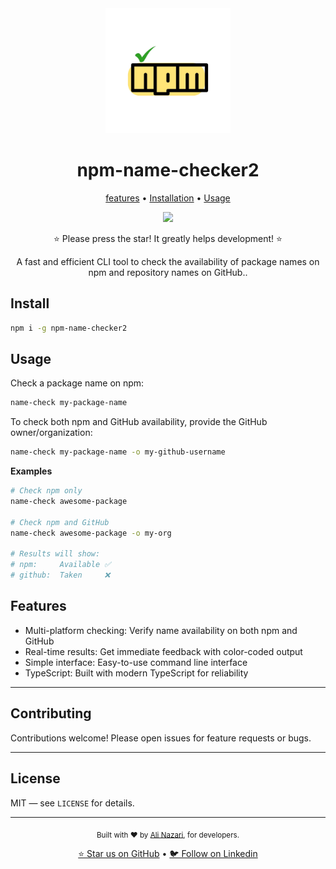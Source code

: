 <div align="center">
  <img src="assets/npm-name-checker.png" alt="npm-name-checker" width="200" height="200">

  <h1>npm-name-checker2</h1>

  <p>
	<a href="#features">features</a> •
	<a href="#Install">Installation</a> •
	<a href="#Usage">Usage</a>
  </p>


  <p>
    <a href="https://github.com/Silent-Watcher/npm-name-checker/blob/master/LICENSE">
      <img src="https://img.shields.io/github/license/Silent-Watcher/npm-name-checker?color=#2fb64e"license">
    </a>
  </p>

  <p>⭐️ Please press the star! It greatly helps development! ⭐️</p>
  <p>A fast and efficient CLI tool to check the availability of package names on npm and repository names on GitHub..</p>


</div>


## Install

```bash
npm i -g npm-name-checker2
```

## Usage

Check a package name on npm:

```bash
name-check my-package-name
```
To check both npm and GitHub availability, provide the GitHub owner/organization:

```bash
name-check my-package-name -o my-github-username
```
**Examples**

```bash
# Check npm only
name-check awesome-package

# Check npm and GitHub
name-check awesome-package -o my-org

# Results will show:
# npm:     Available ✅
# github:  Taken     ❌
```
## Features

- Multi-platform checking: Verify name availability on both npm and GitHub
- Real-time results: Get immediate feedback with color-coded output
- Simple interface: Easy-to-use command line interface
- TypeScript: Built with modern TypeScript for reliability


---

## Contributing

Contributions welcome! Please open issues for feature requests or bugs.

---

## License

MIT — see `LICENSE` for details.

---

<div align="center">
  <p>
    <sub>Built with ❤️ by <a href="https://github.com/Silent-Watcher" target="_blank">Ali Nazari</a>, for developers.</sub>
  </p>
  <p>
    <a href="https://github.com/Silent-Watcher/npm-name-checker">⭐ Star us on GitHub</a> •
    <a href="https://www.linkedin.com/in/alitte/">🐦 Follow on Linkedin</a>
  </p>
</div>
